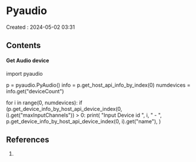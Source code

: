 # Pyaudio
Created : 2024-05-02 03:31


## Contents



#### Get Audio device
import pyaudio

p = pyaudio.PyAudio()
info = p.get_host_api_info_by_index(0)
numdevices = info.get("deviceCount")

for i in range(0, numdevices):
    if (p.get_device_info_by_host_api_device_index(0, i).get("maxInputChannels")) > 0:
        print(
            "Input Device id ",
            i,
            " - ",
            p.get_device_info_by_host_api_device_index(0, i).get("name"),
        )
## References
1. 